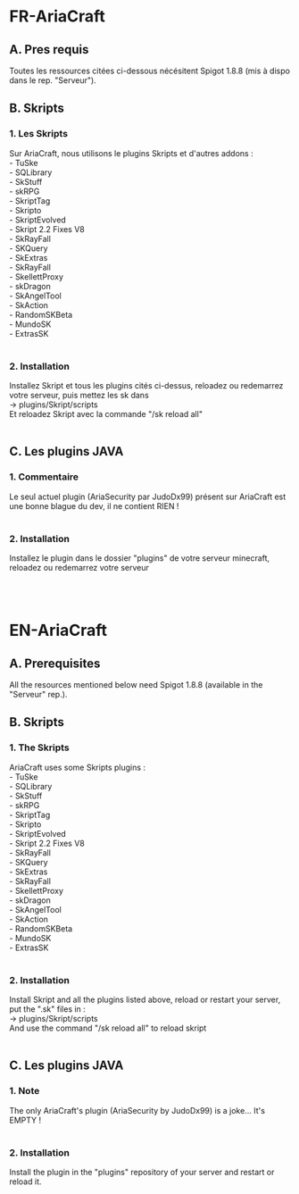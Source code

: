 # FR-AriaCraft
## A. Pres requis
Toutes les ressources citées ci-dessous nécésitent Spigot 1.8.8 (mis à dispo dans le rep. "Serveur").
## B. Skripts 
### 1. Les Skripts
Sur AriaCraft, nous utilisons le plugins Skripts et d'autres addons :
<br>    - TuSke
<br>    - SQLibrary
<br>    - SkStuff
<br>    - skRPG
<br>    - SkriptTag
<br>    - Skripto
<br>    - SkriptEvolved
<br>    - Skript 2.2 Fixes V8
<br>    - SkRayFall
<br>    - SKQuery
<br>    - SkExtras
<br>    - SkRayFall
<br>    - SkellettProxy
<br>    - skDragon
<br>    - SkAngelTool
<br>    - SkAction
<br>    - RandomSKBeta
<br>    - MundoSK
<br>    - ExtrasSK
<br><br>
### 2. Installation
Installez Skript et tous les plugins cités ci-dessus, reloadez ou redemarrez votre serveur, puis mettez les sk dans
<br>		-> plugins/Skript/scripts
<br>Et reloadez Skript avec la commande "/sk reload all"
<br><br>
## C. Les plugins JAVA 
### 1. Commentaire
Le seul actuel plugin (AriaSecurity par JudoDx99) présent sur AriaCraft est une bonne blague du dev, il ne contient RIEN ! 
<br><br>
### 2. Installation
Installez le plugin dans le dossier "plugins" de votre serveur minecraft, reloadez ou redemarrez votre serveur


<br><br>


# EN-AriaCraft
## A. Prerequisites
All the resources mentioned below need Spigot 1.8.8 (available in the "Serveur" rep.).
## B. Skripts 
### 1. The Skripts
AriaCraft uses some Skripts plugins :
<br>    - TuSke
<br>    - SQLibrary
<br>    - SkStuff
<br>    - skRPG
<br>    - SkriptTag
<br>    - Skripto
<br>    - SkriptEvolved
<br>    - Skript 2.2 Fixes V8
<br>    - SkRayFall
<br>    - SKQuery
<br>    - SkExtras
<br>    - SkRayFall
<br>    - SkellettProxy
<br>    - skDragon
<br>    - SkAngelTool
<br>    - SkAction
<br>    - RandomSKBeta
<br>    - MundoSK
<br>    - ExtrasSK
<br><br>
### 2. Installation
Install Skript and all the plugins listed above, reload or restart your server, put the ".sk" files in :
<br>		-> plugins/Skript/scripts
<br>And use the command "/sk reload all" to reload skript
<br><br>
## C. Les plugins JAVA 
### 1. Note
The only AriaCraft's plugin (AriaSecurity by JudoDx99) is a joke... It's EMPTY ! 
<br><br>
### 2. Installation
Install the plugin in the "plugins" repository of your server and restart or reload it.
